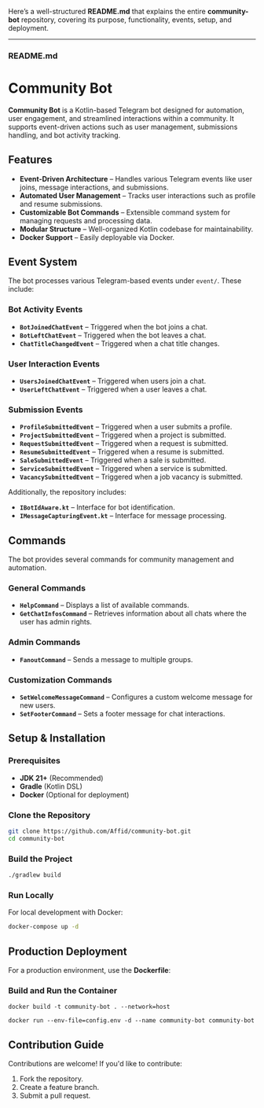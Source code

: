 Here’s a well-structured **README.md** that explains the entire **community-bot** repository, covering its purpose, functionality, events, setup, and deployment.

---

### **README.md**

# Community Bot

**Community Bot** is a Kotlin-based Telegram bot designed for automation, user engagement, and streamlined interactions within a community. It supports event-driven actions such as user management, submissions handling, and bot activity tracking.

## Features

- **Event-Driven Architecture** – Handles various Telegram events like user joins, message interactions, and submissions.
- **Automated User Management** – Tracks user interactions such as profile and resume submissions.
- **Customizable Bot Commands** – Extensible command system for managing requests and processing data.
- **Modular Structure** – Well-organized Kotlin codebase for maintainability.
- **Docker Support** – Easily deployable via Docker.

## Event System

The bot processes various Telegram-based events under `event/`. These include:

### **Bot Activity Events**
- **`BotJoinedChatEvent`** – Triggered when the bot joins a chat.
- **`BotLeftChatEvent`** – Triggered when the bot leaves a chat.
- **`ChatTitleChangedEvent`** – Triggered when a chat title changes.

### **User Interaction Events**
- **`UsersJoinedChatEvent`** – Triggered when users join a chat.
- **`UserLeftChatEvent`** – Triggered when a user leaves a chat.

### **Submission Events**
- **`ProfileSubmittedEvent`** – Triggered when a user submits a profile.
- **`ProjectSubmittedEvent`** – Triggered when a project is submitted.
- **`RequestSubmittedEvent`** – Triggered when a request is submitted.
- **`ResumeSubmittedEvent`** – Triggered when a resume is submitted.
- **`SaleSubmittedEvent`** – Triggered when a sale is submitted.
- **`ServiceSubmittedEvent`** – Triggered when a service is submitted.
- **`VacancySubmittedEvent`** – Triggered when a job vacancy is submitted.

Additionally, the repository includes:
- **`IBotIdAware.kt`** – Interface for bot identification.
- **`IMessageCapturingEvent.kt`** – Interface for message processing.

## Commands

The bot provides several commands for community management and automation.

### **General Commands**
- **`HelpCommand`** – Displays a list of available commands.
- **`GetChatInfosCommand`** – Retrieves information about all chats where the user has admin rights.

### **Admin Commands**
- **`FanoutCommand`** – Sends a message to multiple groups.

### **Customization Commands**
- **`SetWelcomeMessageCommand`** – Configures a custom welcome message for new users.
- **`SetFooterCommand`** – Sets a footer message for chat interactions.

## Setup & Installation

### **Prerequisites**
- **JDK 21+** (Recommended)
- **Gradle** (Kotlin DSL)
- **Docker** (Optional for deployment)

### **Clone the Repository**
```sh
git clone https://github.com/Affid/community-bot.git
cd community-bot
```

### **Build the Project**
```sh
./gradlew build
```

### **Run Locally**
For local development with Docker:
```sh
docker-compose up -d
```

## Production Deployment

For a production environment, use the **Dockerfile**:

### **Build and Run the Container**
```shell
docker build -t community-bot . --network=host
```

```shell
docker run --env-file=config.env -d --name community-bot community-bot
```

## Contribution Guide

Contributions are welcome! If you'd like to contribute:
1. Fork the repository.
2. Create a feature branch.
3. Submit a pull request.

